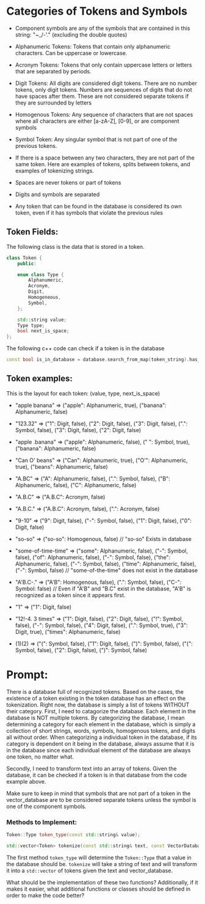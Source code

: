 # Categories of Tokens and Symbols

- Component symbols are any of the symbols that are contained in this string: "~_/-'." (excluding the double quotes)

- Alphanumeric Tokens: Tokens that contain only alphanumeric characters. Can be uppercase or lowercase.

- Acronym Tokens: Tokens that only contain uppercase letters or letters that are separated by periods.

- Digit Tokens: All digits are considered digit tokens. There are no number tokens, only digit tokens. Numbers are sequences of digits that do not have spaces after them. These are not considered separate tokens if they are surrounded by letters

- Homogenous Tokens: Any sequence of characters that are not spaces where all characters are either [a-zA-Z], [0-9], or are component symbols

- Symbol Token: Any singular symbol that is not part of one of the previous tokens.

- If there is a space between any two characters, they are not part of the same token. Here are examples of tokens, splits between tokens, and examples of tokenizing strings.

- Spaces are never tokens or part of tokens

- Digits and symbols are separated

- Any token that can be found in the database is considered its own token, even if it has symbols that violate the previous rules

## Token Fields:

The following class is the data that is stored in a token. 
```cpp
class Token {
    public:

    enum class Type {
        Alphanumeric,
        Acronym,
        Digit,
        Homogeneous,
        Symbol,
    };

    std::string value;
    Type type;
    bool next_is_space;
};
```

The following c++ code can check if a token is in the database

```cpp
const bool is_in_database = database.search_from_map(token_string).has_value();
```

## Token examples:

This is the layout for each token: (value, type, next_is_space)

- "apple banana" => ("apple": Alphanumeric, true), ("banana": Alphanumeric, false)

- "123.32" => ("1": Digit, false), ("2": Digit, false), ("3": Digit, false), (".": Symbol, false), ("3": Digit, false), ("2": Digit, false)

- "apple .banana" => ("apple": Alphanumeric, false), (" ": Symbol, true), ("banana": Alphanumeric, false)
- "Can O' beans" => ("Can": Alphanumeric, true), ("O'": Alphanumeric, true), ("beans": Alphanumeric, false)
- "A.BC" => ("A": Alphanumeric, false), (".": Symbol, false), ("B": Alphanumeric, false), ("C": Alphanumeric, false)
- "A.B.C" => ("A.B.C": Acronym, false)
- "A.B.C." => ("A.B.C": Acronym, false), (".": Acronym, false)
- "9-10" => ("9": Digit, false), ("-": Symbol, false), ("1": Digit, false), ("0": Digit, false)
- "so-so" => ("so-so": Homogenous, false) // "so-so" Exists in database
- "some-of-time-time" => ("some": Alphanumeric, false), ("-": Symbol, false), ("of": Alphanumeric, false), ("-": Symbol, false), ("the": Alphanumeric, false), ("-": Symbol, false), ("time": Alphanumeric, false), ("-": Symbol, false) // "some-of-the-time" does not exist in the database
- "A'B.C-." => ("A'B": Homogenous, false), (".": Symbol, false), ("C-": Symbol: false) // Even if "A'B" and "B.C" exist in the database, "A'B" is recognized as a token since it appears first.
- "1" => ("1": Digit, false)
- "12!-4. 3 times" => ("1": Digit, false), ("2": Digit, false), ("!": Symbol, false), ("-": Symbol, false), ("4": Digit, false), (".": Symbol, true), ("3": Digit, true), ("times": Alphanumeric, false)
- (1)(2) => ("(": Symbol, false), ("1": Digit, false), (")": Symbol, false), ("(": Symbol, false), ("2": Digit, false), (")": Symbol, false)

# Prompt:

There is a database full of recognized tokens. Based on the cases, the existence of a token existing in the token database has an effect on the tokenization. Right now, the database is simply a list of tokens WITHOUT their category. First, I need to catagorize the database. Each element in the database is NOT multiple tokens. By categorizing the database, I mean determining a category for each element in the database, which is simply a collection of short strings, words, symbols, homogenous tokens, and digits all without order. When categorizing a individual token in the database, if its category is dependent on it being in the database, always assume that it is in the database since each individual element of the database are always one token, no matter what.

Secondly, I need to transform text into an array of tokens. Given the database, it can be checked if a token is in that database from the code example above.

Make sure to keep in mind that symbols that are not part of a token in the vector_database are to be considered separate tokens unless the symbol is one of the component symbols.

### Methods to Implement:

```cpp
Token::Type token_type(const std::string& value);

std::vector<Token> tokenize(const std::string& text, const VectorDatabase& vector_database);
```

The first method `token_type` will determine the `Token::Type` that a value in the database should be. `tokenize` will take a string of text and will transform it into a `std::vector` of tokens given the text and vector_database.

What should be the implementation of these two functions? Additionally, if it makes it easier, what additional functions or classes should be defined in order to make the code better?
